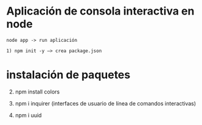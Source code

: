 # Aplicación de consola interactiva en node 

`node app -> run aplicación `


`1) npm init -y —> crea package.json`

# instalación de paquetes  

2) npm install colors 

3) npm i inquirer (interfaces de usuario de línea de comandos interactivas)

4) npm i uuid 
